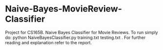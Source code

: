 # Naive-Bayes-MovieReview-Classifier
Project for CS165B. Naive Bayes Classifier for Movie Reviews. To run simply do: python NaiveBayesClassifier.py training.txt testing.txt .
For further reading and explanation refer to the report. 
